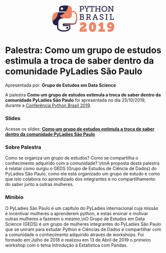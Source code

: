 <p align="center"><img src="../../logo_python_brasil_2019-01.svg" width="200"></p>

# Palestra: Como um grupo de estudos estimula a troca de saber dentro da comunidade PyLadies São Paulo
Apresentada por: **Grupo de Estudos em Data Science**


A palestra **Como um grupo de estudos estimula a troca de saber dentro da comunidade PyLadies São Paulo** foi apresentada no dia 25/10/2019, durante a [Conferência Python Brasil 2019](http://2019.pythonbrasil.org.br).



### Slides

Acesse os slides: **[Como um grupo de estudos estimula a troca de saber dentro da comunidade PyLadies São Paulo](https://drive.google.com/open?id=10iCp04b-TBXYW1IK8E1nAqvzWPyWUdCm)**



### Sobre Palestra
Como se organiza um grupo de estudos? Como se compartilha o conhecimento adquirido com a comunidade? \n\nA proposta desta palestra é relatar como surgiu o GEDS (Grupo de Estudos de Ciência de Dados) do PyLadies São Paulo, como ele está organizado um grupo de estudo e como que isto colabora no aprendizado dos integrantes e no compartilhamento do saber junto a outras mulheres.



### Minibio
O PyLadies São Paulo é um capítulo do PyLadies internacional cuja missão é incentivar mulheres a aprenderem python, e estas ensinar e motivar outras mulheres a fazerem o mesmo.\nO Grupo de Estudos em Data Science (GEDS) é um grupo de mulheres integrantes do PyLadies São Paulo que se uniram para estudar Python e Ciências de Dados e compartilhar com a comunidade o conhecimento adquirido através de workshops. Foi formado em Julho de 2018 e realizou em 13 de Abril de 2019 o primeiro workshop com o tema Introdução à Estatística com Pandas.


